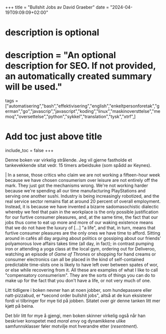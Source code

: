 +++
title = "Bullshit Jobs av David Graeber"
date = "2024-04-19T09:09:09+02:00"

#
# description is optional
#
# description = "An optional description for SEO. If not provided, an automatically created summary will be used."

tags = ["automatisering","bash","effektivisering","english","enkeltpersonforetak","german","go","javascrip","javascript","koding","linux","maskinoversttelse","memoq","oversettelse","python","sykkel","translation","tysk","xtrf",]

# Add toc just above title
include_toc = false
+++

Denne boken var virkelig strålende. Jeg vil gjerne fastholde et tankevekkende sitat vedr. 15 timers arbeidsuke (som spådd av Keynes).

| In a sense, those critics who claim we are not working a fifteen-hour week because we have chosen consumerism over leisure are not entirely off the mark. They    just got the mechanisms wrong. We're not working harder because we're spending all our time manufacturing PlayStations and serving one another sushi. Industry is being increasingly robotized, and the real service sector remains flat at around 20 percent of overall employment. Instead, it is because we have invented a bizarre sadomasochistic dialectic whereby we feel that pain in the workplace is the only possible justification for our furtive consumer pleasures, and, at the same time, the fact that our jobs thus come to eat up more and more of our waking existence means that we do not have the luxury of \[...\] "a life", and that, in turn, means that furtive consumer pleasures are the only ones we have time to afford. Sitting around in cafés all day arguing about politics or gossiping about our friends' polyamorous love affairs takes time (all day, in fact); in contrast pumping iron or attending a yoga class at the local gym, ordering out for Deliveroo, watching an episode of *Game of Thrones* or shopping for hand creams or consumer electronics can all be placed in the kind of self-contained predictable time-slots one is likely to have left over between spates of wor, or else while recovering from it. All these are examples of what I like to call "compensatory consumerism". They are the sorts of things you can do to make up for the fact that you don't have a life, or not very much of one.

Litt tidligere i boken nevner han at noen jobber, som hundepassere eller natt-pizzabud, er *second order bullshit jobs", altså at de kun eksisterer fordi vi tilbringer for mye tid på jobben. Sitatet over gir denne tanken litt mer kjøtt på beina.

Det blir litt for mye å gjengi, men boken skinner virkelig også når han beskriver konspetet med *moral envy* og dynamikkene ulike samfunnsklasser føler motvilje mot hverandre etter (*resentment*).
